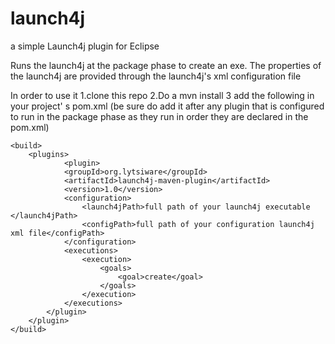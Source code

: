 launch4j
========

a simple Launch4j plugin for Eclipse

Runs the launch4j at the package phase to create an exe.
The properties of the launch4j are provided through the launch4j's xml configuration file

In order to use it 
1.clone this repo
2.Do a mvn install
3 add the following in your project' s pom.xml (be sure do add it after any plugin that is configured to run in the package phase as they run in order they are declared in the pom.xml)
```
<build>
	<plugins>
    		<plugin>
			<groupId>org.lytsiware</groupId>
			<artifactId>launch4j-maven-plugin</artifactId>
			<version>1.0</version>
			<configuration>
				<launch4jPath>full path of your launch4j executable </launch4jPath>
				<configPath>full path of your configuration launch4j xml file</configPath>
			</configuration>
			<executions>
				<execution>
					<goals>
						<goal>create</goal>
					</goals>
				</execution>
			</executions>
		</plugin>
	</plugin>
</build>
```

